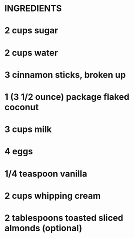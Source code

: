 # INGREDIENTS
# 2 cups sugar
# 2 cups water
# 3 cinnamon sticks, broken up
# 1 (3 1/2 ounce) package flaked coconut
# 3 cups milk
# 4 eggs
# 1/4 teaspoon vanilla
# 2 cups whipping cream
# 2 tablespoons toasted sliced almonds (optional)
